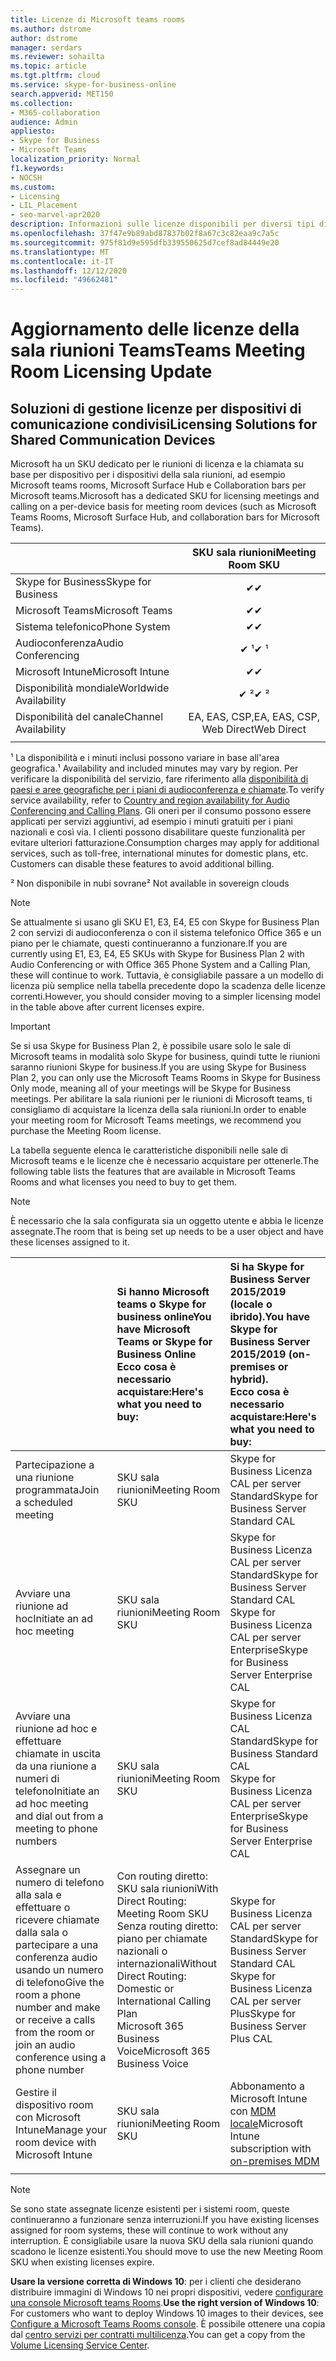 ```yaml
---
title: Licenze di Microsoft teams rooms
ms.author: dstrome
author: dstrome
manager: serdars
ms.reviewer: sohailta
ms.topic: article
ms.tgt.pltfrm: cloud
ms.service: skype-for-business-online
search.appverid: MET150
ms.collection:
- M365-collaboration
audience: Admin
appliesto:
- Skype for Business
- Microsoft Teams
localization_priority: Normal
f1.keywords:
- NOCSH
ms.custom:
- Licensing
- LIL_Placement
- seo-marvel-apr2020
description: Informazioni sulle licenze disponibili per diversi tipi di funzionalità di chiamata e riunione in Microsoft teams rooms.
ms.openlocfilehash: 37f47e9b89abd87837b02f8a67c3c82eaa9c7a5c
ms.sourcegitcommit: 975f81d9e595dfb339550625d7cef8ad84449e20
ms.translationtype: MT
ms.contentlocale: it-IT
ms.lasthandoff: 12/12/2020
ms.locfileid: "49662481"
---
```

# <a name="teams-meeting-room-licensing-update"></a><span data-ttu-id="6f21d-103">Aggiornamento delle licenze della sala riunioni Teams</span><span class="sxs-lookup"><span data-stu-id="6f21d-103">Teams Meeting Room Licensing Update</span></span>

## <a name="licensing-solutions-for-shared-communication-devices"></a><span data-ttu-id="6f21d-104">Soluzioni di gestione licenze per dispositivi di comunicazione condivisi</span><span class="sxs-lookup"><span data-stu-id="6f21d-104">Licensing Solutions for Shared Communication Devices</span></span>

<span data-ttu-id="6f21d-105">Microsoft ha un SKU dedicato per le riunioni di licenza e la chiamata su base per dispositivo per i dispositivi della sala riunioni, ad esempio Microsoft teams rooms, Microsoft Surface Hub e Collaboration bars per Microsoft teams.</span><span class="sxs-lookup"><span data-stu-id="6f21d-105">Microsoft has a dedicated SKU for licensing meetings and calling on a per-device basis for meeting room devices (such as Microsoft Teams Rooms, Microsoft Surface Hub, and collaboration bars for Microsoft Teams).</span></span>

||<span data-ttu-id="6f21d-106">SKU sala riunioni</span><span class="sxs-lookup"><span data-stu-id="6f21d-106">Meeting Room SKU</span></span> |  
|:--- |:---: |
|<span data-ttu-id="6f21d-107">Skype for Business</span><span class="sxs-lookup"><span data-stu-id="6f21d-107">Skype for Business</span></span> |<span data-ttu-id="6f21d-108">&#x2714;</span><span class="sxs-lookup"><span data-stu-id="6f21d-108">&#x2714;</span></span>|
|<span data-ttu-id="6f21d-109">Microsoft Teams</span><span class="sxs-lookup"><span data-stu-id="6f21d-109">Microsoft Teams</span></span>|  <span data-ttu-id="6f21d-110">&#x2714;</span><span class="sxs-lookup"><span data-stu-id="6f21d-110">&#x2714;</span></span>|
|<span data-ttu-id="6f21d-111">Sistema telefonico</span><span class="sxs-lookup"><span data-stu-id="6f21d-111">Phone System</span></span>|  <span data-ttu-id="6f21d-112">&#x2714;</span><span class="sxs-lookup"><span data-stu-id="6f21d-112">&#x2714;</span></span>|
|<span data-ttu-id="6f21d-113">Audioconferenza</span><span class="sxs-lookup"><span data-stu-id="6f21d-113">Audio Conferencing</span></span>|<span data-ttu-id="6f21d-114">&#x2714; &sup1;</span><span class="sxs-lookup"><span data-stu-id="6f21d-114">&#x2714; &sup1;</span></span>|
|<span data-ttu-id="6f21d-115">Microsoft Intune</span><span class="sxs-lookup"><span data-stu-id="6f21d-115">Microsoft Intune</span></span>|<span data-ttu-id="6f21d-116">&#x2714;</span><span class="sxs-lookup"><span data-stu-id="6f21d-116">&#x2714;</span></span>|  
|<span data-ttu-id="6f21d-117">Disponibilità mondiale</span><span class="sxs-lookup"><span data-stu-id="6f21d-117">Worldwide Availability</span></span> | <span data-ttu-id="6f21d-118">&#x2714; &sup2;</span><span class="sxs-lookup"><span data-stu-id="6f21d-118">&#x2714; &sup2;</span></span>|
|<span data-ttu-id="6f21d-119">Disponibilità del canale</span><span class="sxs-lookup"><span data-stu-id="6f21d-119">Channel Availability</span></span> | <span data-ttu-id="6f21d-120">EA, EAS, CSP,</span><span class="sxs-lookup"><span data-stu-id="6f21d-120">EA, EAS, CSP,</span></span> <br/><span data-ttu-id="6f21d-121">Web Direct</span><span class="sxs-lookup"><span data-stu-id="6f21d-121">Web Direct</span></span> |
| | | |

<span data-ttu-id="6f21d-122">&sup1; La disponibilità e i minuti inclusi possono variare in base all'area geografica.</span><span class="sxs-lookup"><span data-stu-id="6f21d-122">&sup1; Availability and included minutes may vary by region.</span></span> <span data-ttu-id="6f21d-123">Per verificare la disponibilità del servizio, fare riferimento alla  [disponibilità di paesi e aree geografiche per i piani di audioconferenza e chiamate](https://docs.microsoft.com/microsoftteams/country-and-region-availability-for-audio-conferencing-and-calling-plans).</span><span class="sxs-lookup"><span data-stu-id="6f21d-123">To verify service availability, refer to  [Country and region availability for Audio Conferencing and Calling Plans](https://docs.microsoft.com/microsoftteams/country-and-region-availability-for-audio-conferencing-and-calling-plans).</span></span> <span data-ttu-id="6f21d-124">Gli oneri per il consumo possono essere applicati per servizi aggiuntivi, ad esempio i minuti gratuiti per i piani nazionali e così via. I clienti possono disabilitare queste funzionalità per evitare ulteriori fatturazione.</span><span class="sxs-lookup"><span data-stu-id="6f21d-124">Consumption charges may apply for additional services, such as toll-free, international minutes for domestic plans, etc. Customers can disable these features to avoid additional billing.</span></span>  

<span data-ttu-id="6f21d-125">&sup2; Non disponibile in nubi sovrane</span><span class="sxs-lookup"><span data-stu-id="6f21d-125">&sup2; Not available in sovereign clouds</span></span>  


> [!NOTE]
> <span data-ttu-id="6f21d-126">Se attualmente si usano gli SKU E1, E3, E4, E5 con Skype for Business Plan 2 con servizi di audioconferenza o con il sistema telefonico Office 365 e un piano per le chiamate, questi continueranno a funzionare.</span><span class="sxs-lookup"><span data-stu-id="6f21d-126">If you are currently using E1, E3, E4, E5 SKUs with Skype for Business Plan 2 with Audio Conferencing or with Office 365 Phone System and a Calling Plan, these will continue to work.</span></span> <span data-ttu-id="6f21d-127">Tuttavia, è consigliabile passare a un modello di licenza più semplice nella tabella precedente dopo la scadenza delle licenze correnti.</span><span class="sxs-lookup"><span data-stu-id="6f21d-127">However, you should consider moving to a simpler licensing model in the table above after current licenses expire.</span></span>

> [!IMPORTANT]
> <span data-ttu-id="6f21d-128">Se si usa Skype for Business Plan 2, è possibile usare solo le sale di Microsoft teams in modalità solo Skype for business, quindi tutte le riunioni saranno riunioni Skype for business.</span><span class="sxs-lookup"><span data-stu-id="6f21d-128">If you are using Skype for Business Plan 2, you can only use the Microsoft Teams Rooms in Skype for Business Only mode, meaning all of your meetings will be Skype for Business meetings.</span></span> <span data-ttu-id="6f21d-129">Per abilitare la sala riunioni per le riunioni di Microsoft teams, ti consigliamo di acquistare la licenza della sala riunioni.</span><span class="sxs-lookup"><span data-stu-id="6f21d-129">In order to enable your meeting room for Microsoft Teams meetings, we recommend you purchase the Meeting Room license.</span></span> 

<span data-ttu-id="6f21d-130">La tabella seguente elenca le caratteristiche disponibili nelle sale di Microsoft teams e le licenze che è necessario acquistare per ottenerle.</span><span class="sxs-lookup"><span data-stu-id="6f21d-130">The following table lists the features that are available in Microsoft Teams Rooms and what licenses you need to buy to get them.</span></span>
  
> [!NOTE]
> <span data-ttu-id="6f21d-131">È necessario che la sala configurata sia un oggetto utente e abbia le licenze assegnate.</span><span class="sxs-lookup"><span data-stu-id="6f21d-131">The room that is being set up needs to be a user object and have these licenses assigned to it.</span></span>

|  | <span data-ttu-id="6f21d-132">Si hanno Microsoft teams o Skype for business online</span><span class="sxs-lookup"><span data-stu-id="6f21d-132">You have Microsoft Teams or Skype for Business Online</span></span> <br/> <span data-ttu-id="6f21d-133">Ecco cosa è necessario acquistare:</span><span class="sxs-lookup"><span data-stu-id="6f21d-133">Here's what you need to buy:</span></span>   |<span data-ttu-id="6f21d-134">Si ha Skype for Business Server 2015/2019 (locale o ibrido).</span><span class="sxs-lookup"><span data-stu-id="6f21d-134">You have Skype for Business Server 2015/2019 (on-premises or hybrid).</span></span> <br/> <span data-ttu-id="6f21d-135">Ecco cosa è necessario acquistare:</span><span class="sxs-lookup"><span data-stu-id="6f21d-135">Here's what you need to buy:</span></span>|
|:-----|:-----|:-----|
|<span data-ttu-id="6f21d-136">Partecipazione a una riunione programmata</span><span class="sxs-lookup"><span data-stu-id="6f21d-136">Join a scheduled meeting</span></span>  | <span data-ttu-id="6f21d-137">SKU sala riunioni</span><span class="sxs-lookup"><span data-stu-id="6f21d-137">Meeting Room SKU</span></span>  |<span data-ttu-id="6f21d-138">Skype for Business Licenza CAL per server Standard</span><span class="sxs-lookup"><span data-stu-id="6f21d-138">Skype for Business Server Standard CAL</span></span>  |
|<span data-ttu-id="6f21d-139">Avviare una riunione ad hoc</span><span class="sxs-lookup"><span data-stu-id="6f21d-139">Initiate an ad hoc meeting</span></span> | <span data-ttu-id="6f21d-140">SKU sala riunioni</span><span class="sxs-lookup"><span data-stu-id="6f21d-140">Meeting Room SKU</span></span>  |<span data-ttu-id="6f21d-141">Skype for Business Licenza CAL per server Standard</span><span class="sxs-lookup"><span data-stu-id="6f21d-141">Skype for Business Server Standard CAL</span></span>  <br/> <span data-ttu-id="6f21d-142">Skype for Business Licenza CAL per server Enterprise</span><span class="sxs-lookup"><span data-stu-id="6f21d-142">Skype for Business Server Enterprise CAL</span></span>|
|<span data-ttu-id="6f21d-143">Avviare una riunione ad hoc e effettuare chiamate in uscita da una riunione a numeri di telefono</span><span class="sxs-lookup"><span data-stu-id="6f21d-143">Initiate an ad hoc meeting and dial out from a meeting to phone numbers</span></span> |  <span data-ttu-id="6f21d-144">SKU sala riunioni</span><span class="sxs-lookup"><span data-stu-id="6f21d-144">Meeting Room SKU</span></span> |<span data-ttu-id="6f21d-145">Skype for Business Licenza CAL Standard</span><span class="sxs-lookup"><span data-stu-id="6f21d-145">Skype for Business Standard CAL</span></span>  <br/> <span data-ttu-id="6f21d-146">Skype for Business Licenza CAL per server Enterprise</span><span class="sxs-lookup"><span data-stu-id="6f21d-146">Skype for Business Server Enterprise CAL</span></span>|
|<span data-ttu-id="6f21d-147">Assegnare un numero di telefono alla sala e effettuare o ricevere chiamate dalla sala o partecipare a una conferenza audio usando un numero di telefono</span><span class="sxs-lookup"><span data-stu-id="6f21d-147">Give the room a phone number and make or receive a calls from the room or join an audio conference using a phone number</span></span>  | <span data-ttu-id="6f21d-148">Con routing diretto: SKU sala riunioni</span><span class="sxs-lookup"><span data-stu-id="6f21d-148">With Direct Routing: Meeting Room SKU</span></span><br/><span data-ttu-id="6f21d-149">Senza routing diretto: piano per chiamate nazionali o internazionali</span><span class="sxs-lookup"><span data-stu-id="6f21d-149">Without Direct Routing: Domestic or International Calling Plan</span></span><br/><span data-ttu-id="6f21d-150">Microsoft 365 Business Voice</span><span class="sxs-lookup"><span data-stu-id="6f21d-150">Microsoft 365 Business Voice</span></span>  |<span data-ttu-id="6f21d-151">Skype for Business Licenza CAL per server Standard</span><span class="sxs-lookup"><span data-stu-id="6f21d-151">Skype for Business Server Standard CAL</span></span>  <br/> <span data-ttu-id="6f21d-152">Skype for Business Licenza CAL per server Plus</span><span class="sxs-lookup"><span data-stu-id="6f21d-152">Skype for Business Server Plus CAL</span></span>  |
|<span data-ttu-id="6f21d-153">Gestire il dispositivo room con Microsoft Intune</span><span class="sxs-lookup"><span data-stu-id="6f21d-153">Manage your room device with Microsoft Intune</span></span> |<span data-ttu-id="6f21d-154">SKU sala riunioni</span><span class="sxs-lookup"><span data-stu-id="6f21d-154">Meeting Room SKU</span></span>  |<span data-ttu-id="6f21d-155">Abbonamento a Microsoft Intune con [MDM locale](https://docs.microsoft.com/configmgr/mdm/plan-design/plan-on-premises-mdm)</span><span class="sxs-lookup"><span data-stu-id="6f21d-155">Microsoft Intune subscription with [on-premises MDM](https://docs.microsoft.com/configmgr/mdm/plan-design/plan-on-premises-mdm)</span></span> |
| |||

> [!NOTE]
> <span data-ttu-id="6f21d-156">Se sono state assegnate licenze esistenti per i sistemi room, queste continueranno a funzionare senza interruzioni.</span><span class="sxs-lookup"><span data-stu-id="6f21d-156">If you have existing licenses assigned for room systems, these will continue to work without any interruption.</span></span> <span data-ttu-id="6f21d-157">È consigliabile usare la nuova SKU della sala riunioni quando scadono le licenze esistenti.</span><span class="sxs-lookup"><span data-stu-id="6f21d-157">You should move to use the new Meeting Room SKU when existing licenses expire.</span></span>  

 <span data-ttu-id="6f21d-158">**Usare la versione corretta di Windows 10**: per i clienti che desiderano distribuire immagini di Windows 10 nei propri dispositivi, vedere [configurare una console Microsoft teams Rooms](https://docs.microsoft.com/microsoftteams/room-systems/console).</span><span class="sxs-lookup"><span data-stu-id="6f21d-158">**Use the right version of Windows 10**: For customers who want to deploy Windows 10 images to their devices, see [Configure a Microsoft Teams Rooms console](https://docs.microsoft.com/microsoftteams/room-systems/console).</span></span> <span data-ttu-id="6f21d-159">È possibile ottenere una copia dal [centro servizi per contratti multilicenza](https://www.microsoft.com/Licensing/servicecenter/).</span><span class="sxs-lookup"><span data-stu-id="6f21d-159">You can get a copy from the [Volume Licensing Service Center](https://www.microsoft.com/Licensing/servicecenter/).</span></span>
